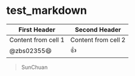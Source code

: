 # test_markdown
First Header | Second Header
------------ | -------------
Content from cell 1 | Content from cell 2
@zbs02355:smile: | :+1:

>SunChuan
